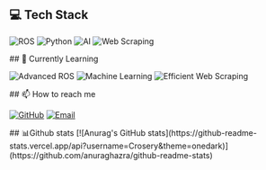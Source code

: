 ## 💻 Tech Stack
<p align="left">
  <img src="https://img.shields.io/badge/-ROS-22314E?style=for-the-badge&logo=ros&logoColor=white" alt="ROS">
  <img src="https://img.shields.io/badge/-Python-3776AB?style=for-the-badge&logo=python&logoColor=white" alt="Python">
  <img src="https://img.shields.io/badge/-Artificial%20Intelligence-FF6F61?style=for-the-badge&logo=ai&logoColor=white" alt="AI">
  <img src="https://img.shields.io/badge/-Web%20Scraping-4DB33D?style=for-the-badge&logo=scrapy&logoColor=white" alt="Web Scraping">
</p>
## 🌱 Currently Learning
<p align="left">
  <img src="https://img.shields.io/badge/-Advanced%20ROS-22314E?style=flat-square&logo=ros&logoColor=white" alt="Advanced ROS">
  <img src="https://img.shields.io/badge/-Machine%20Learning-FF6F61?style=flat-square&logo=tensorflow&logoColor=white" alt="Machine Learning">
  <img src="https://img.shields.io/badge/-Efficient%20Web%20Scraping-4DB33D?style=flat-square&logo=scrapy&logoColor=white" alt="Efficient Web Scraping">
</p>
## 📫 How to reach me
<p align="left">
  <a href="https://github.com/Crosery"><img src="https://img.shields.io/badge/-GitHub-181717?style=for-the-badge&logo=github&logoColor=white" alt="GitHub"></a>
  <a href="mailto:luoxi2024@foxmail.com"><img src="https://img.shields.io/badge/-Email-D14836?style=for-the-badge&logo=gmail&logoColor=white" alt="Email"></a>
</p>
## 📊Github stats
[![Anurag's GitHub stats](https://github-readme-stats.vercel.app/api?username=Crosery&theme=onedark)](https://github.com/anuraghazra/github-readme-stats)





